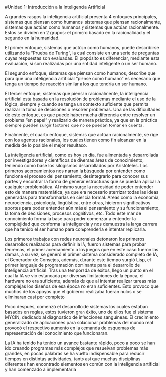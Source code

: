 #Unidad 1: Introducción a la Inteligencia Artificial

A grandes rasgos la inteligencia artificial presenta 4 enfoques principales, sistemas que piensan como humanos, sistemas que piensan racionalmente, sistemas que actúan como humanos y sistemas que actúan racionalmente. Estos se dividen en 2 grupos: el primero basado en la racionalidad y el segundo en la humanidad.

El primer enfoque, sistemas que actúan como humanos, puede describirse utilizando la “Prueba de Turing”, la cual consiste en una serie de preguntas cuyas respuestas son evaluadas. El propósito es diferenciar, mediante esta evaluación, si son realizadas por una entidad inteligente o un ser humano.

El segundo enfoque, sistemas que piensan como humanos, describe que para que una inteligencia artificial “piense como humano” es necesario que tenga un tiempo de reacción similar a los que tendría un ser humano. 

El tercer enfoque, sistemas que piensan racionalmente, la inteligencia artificial esta basada en la resolución de problemas mediante el uso de la lógica, siempre y cuando se tenga un contexto suficiente que permita realizar la toma de decisiones o resolver problemas. Una de las dificultades de este enfoque, es que puede haber mucha diferencia entre resolver un problema “en papel” y realizarlo de manera práctica, ya que en la práctica siempre pueden surgir factores que no se puedan tomar en cuenta.

Finalmente, el cuarto enfoque, sistemas que actúan racionalmente, se rige con los agentes racionales, los cuales tienen como fin alcanzar en la medida de lo posible el mejor resultado.

La inteligencia artificial, como es hoy en día, fue alimentada y desarrollada por investigadores y científicos de diversas áreas de conocimiento, teniendo como base los silogismos desarrollados por Aristóteles. Los primeros acercamientos nos narran la búsqueda por entender como funciona el proceso del pensamiento, desintegrarlo para conocer sus partes y encontrar la forma de generar estructuras que se puedan aplicar a cualquier problemática. Al mismo surge la necesidad de poder entender esto de manera matemática, ya que era necesario aterrizar todas las ideas generadas para transformarlas en ciencia formal. Áreas como la economía, neurociencia, psicología, lingüística, entre otras, hicieron significativos aportes para poder entender aún más el pensamiento y su funcionamiento, la toma de decisiones, procesos cognitivos, etc. Todo este mar de conocimiento forma la base para poder comenzar a entender la complejidad que conforma la inteligencia y nos demuestra la larga carrera que ha tenido el ser humano para comprenderla e intentar replicarla.

Los primeros trabajos con redes neuronales detonaron los primeros desarrollos realizados para definir la IA, fueron sistemas para probar teoremas, el primer acercamiento a los juegos que en este caso fueron las damas, a su vez, se generó el primer sistema considerado completo de IA, el Generador de Consejos, además, durante este tiempo surgió Lisp, el primer lenguaje de programación dominante para el desarrollo de Inteligencia artificial. Tras una temporada de éxitos, llego un punto en el cual la IA se vio estancada por diversas limitaciones de la época, el hardware no era suficiente, además de que al intentar realizar tareas más complejas los diseños de esa época no eran suficientes. Esto provoco que muchos de los apoyos que el gobierno realizaba fueran nulos o se eliminaran casi por completo

Poco después, comenzó el desarrollo de sistemas los cuales estaban basados en reglas, estos tuvieron gran éxito, uno de ellos fue el sistema MYCIN, dedicado al diagnostico de infecciones sanguíneas. El crecimiento generalizado de aplicaciones para solucionar problemas del mundo real provocó el respectivo aumento en la demanda de esquemas de representación del conocimiento que funcionaran.

La IA ha tenido ha tenido un avance bastante rápido, poco a poco se han ido creando programas más complejos que resuelvan problemas más grandes, en pocas palabras se ha vuelto indispensable para reducir tiempos en distintas actividades, tanto así que muchas disciplinas diferentes han encontrado elementos en común con la inteligencia artificial y han comenzado a implementarla

